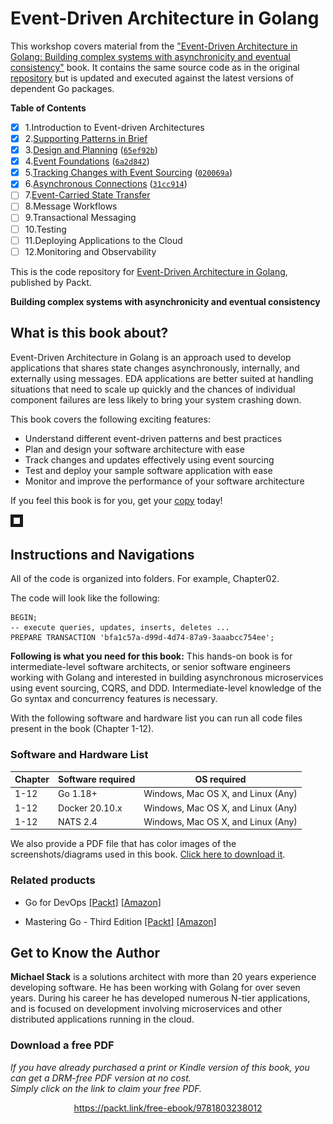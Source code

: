 # Event-Driven Architecture in Golang

This workshop covers material from
the ["Event-Driven Architecture in Golang: Building complex systems with asynchronicity and eventual consistency"](https://www.amazon.ca/dp/1803238011/)
book. It contains the same source code as in the original [repository](https://github.com/PacktPublishing/Event-Driven-Architecture-in-Golang)
but is updated and executed against the latest versions of dependent Go packages.

**Table of Contents**

- [X] 1.Introduction to Event-driven Architectures 
- [X] 2.[Supporting Patterns in Brief](/Chapter02)
- [X] 3.[Design and Planning](/Chapter03) ([`65ef92b`](https://github.com/igor-baiborodine/event-driven-architecture-in-golang-workshop/commit/65ef92b7b499bea5b42768376b1b9dbddb890593))
- [X] 4.[Event Foundations](/Chapter04) ([`6a2d842`](https://github.com/igor-baiborodine/event-driven-architecture-in-golang-workshop/commit/6a2d84294cdb43c14252c4bef2035c5f85979196))
- [X] 5.[Tracking Changes with Event Sourcing](/Chapter05) ([`020069a`](https://github.com/igor-baiborodine/event-driven-architecture-in-golang-workshop/commit/020069ae1ab0472dd08d59747157ba8be935934a))
- [X] 6.[Asynchronous Connections](/Chapter06) ([`31cc914`](https://github.com/igor-baiborodine/event-driven-architecture-in-golang-workshop/commit/31cc91402392c3f193d980474bbd0bd4bbe1032d))
- [ ] 7.[Event-Carried State Transfer](/Chapter07)
- [ ] 8.Message Workflows
- [ ] 9.Transactional Messaging
- [ ] 10.Testing
- [ ] 11.Deploying Applications to the Cloud
- [ ] 12.Monitoring and Observability

<a href="https://www.packtpub.com/product/event-driven-architecture-in-golang/9781803238012?utm_source=github&utm_medium=repository&utm_campaign=9781803238012"><img src="https://static.packt-cdn.com/products/9781803238012/cover/smaller" alt="" height="256px" align="right"></a>

This is the code repository for [Event-Driven Architecture in Golang](https://www.packtpub.com/product/event-driven-architecture-in-golang/9781803238012?utm_source=github&utm_medium=repository&utm_campaign=9781803238012), published by Packt.

**Building complex systems with asynchronicity and eventual consistency**

## What is this book about?
Event-Driven Architecture in Golang is an approach used to develop applications that shares state changes asynchronously, internally, and externally using messages. EDA applications are better suited at handling situations that need to scale up quickly and the chances of individual component failures are less likely to bring your system crashing down. 

This book covers the following exciting features:
* Understand different event-driven patterns and best practices
* Plan and design your software architecture with ease
* Track changes and updates effectively using event sourcing
* Test and deploy your sample software application with ease
* Monitor and improve the performance of your software architecture

If you feel this book is for you, get your [copy](https://www.amazon.com/dp/1803238011) today!

<a href="https://www.packtpub.com/?utm_source=github&utm_medium=banner&utm_campaign=GitHubBanner"><img src="https://raw.githubusercontent.com/PacktPublishing/GitHub/master/GitHub.png" 
alt="https://www.packtpub.com/" border="5" /></a>

## Instructions and Navigations
All of the code is organized into folders. For example, Chapter02.

The code will look like the following:
```
BEGIN;
-- execute queries, updates, inserts, deletes ...
PREPARE TRANSACTION 'bfa1c57a-d99d-4d74-87a9-3aaabcc754ee';
```

**Following is what you need for this book:**
This hands-on book is for intermediate-level software architects, or senior software engineers working with Golang and interested in building asynchronous microservices using event sourcing, CQRS, and DDD. Intermediate-level knowledge of the Go syntax and concurrency features is necessary.

With the following software and hardware list you can run all code files present in the book (Chapter 1-12).
### Software and Hardware List
| Chapter | Software required | OS required |
| -------- | ------------------------------------ | ----------------------------------- |
| 1-12 | Go 1.18+ | Windows, Mac OS X, and Linux (Any) |
| 1-12 | Docker 20.10.x | Windows, Mac OS X, and Linux (Any) |
| 1-12 | NATS 2.4 | Windows, Mac OS X, and Linux (Any) |


We also provide a PDF file that has color images of the screenshots/diagrams used in this book. [Click here to download it](https://packt.link/qgf1O).

### Related products
* Go for DevOps 
[[Packt]](https://www.packtpub.com/product/go-for-devops/9781801818896?utm_source=github&utm_medium=repository&utm_campaign=9781801818896) [[Amazon]](https://www.amazon.com/dp/1801818894)

* Mastering Go - Third Edition 
[[Packt]](https://www.packtpub.com/product/mastering-go-third-edition/9781801079310?utm_source=github&utm_medium=repository&utm_campaign=9781801079310) [[Amazon]](https://www.amazon.com/dp/1801079315)


## Get to Know the Author
**Michael Stack**
is a solutions architect with more than 20 years experience developing software. He has been working with Golang for over seven years. During his career he has developed numerous N-tier applications, and is focused on development involving microservices and other distributed applications running in the cloud.

### Download a free PDF

 <i>If you have already purchased a print or Kindle version of this book, you can get a DRM-free PDF version at no cost.<br>Simply click on the link to claim your free PDF.</i>
<p align="center"> <a href="https://packt.link/free-ebook/9781803238012">https://packt.link/free-ebook/9781803238012 </a> </p>